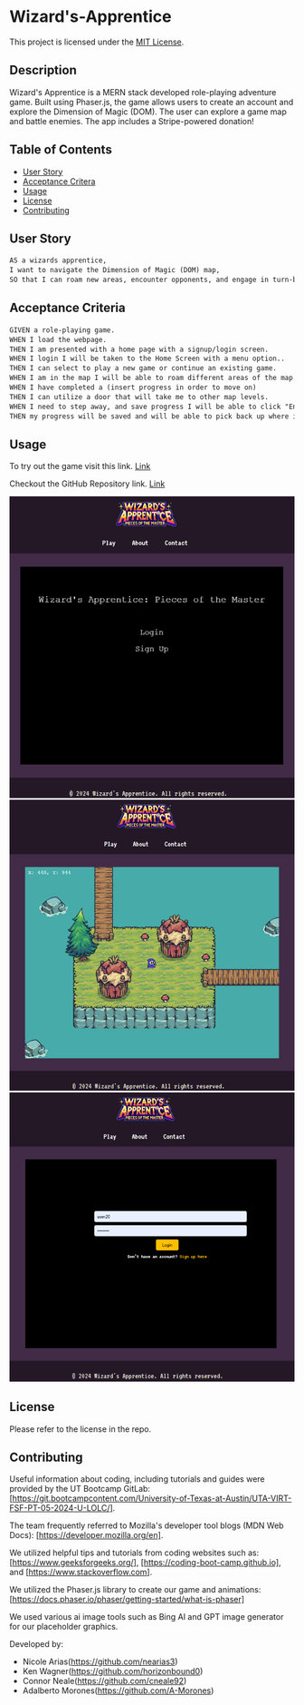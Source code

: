 # Wizard's-Apprentice

This project is licensed under the [MIT License](https://opensource.org/licenses/MIT).

## Description

Wizard's Apprentice is a MERN stack developed role-playing adventure game. Built using Phaser.js, the game allows users to create an account and explore the Dimension of Magic (DOM). The user can explore a game map and battle enemies. The app includes a Stripe-powered donation!

## Table of Contents
- [User Story](#user_story)
- [Acceptance Critera](#acceptance_critera)
- [Usage](#usage)
- [License](#license)
- [Contributing](#contributing)

## User Story

```md
AS a wizards apprentice,
I want to navigate the Dimension of Magic (DOM) map,
SO that I can roam new areas, encounter opponents, and engage in turn-based battle.
```

## Acceptance Criteria

```md
GIVEN a role-playing game.
WHEN I load the webpage.
THEN I am presented with a home page with a signup/login screen.
WHEN I login I will be taken to the Home Screen with a menu option..
THEN I can select to play a new game or continue an existing game.
WHEN I am in the map I will be able to roam different areas of the map. THEN I can complete side quest as well as engage in turn-based battle with opponents.
WHEN I have completed a (insert progress in order to move on)
THEN I can utilize a door that will take me to other map levels.
WHEN I need to step away, and save progress I will be able to click "Enter" and will be given an option to save.
THEN my progress will be saved and will be able to pick back up where i left off.
```

## Usage

To try out the game visit this link. [Link](https://wizard-s-apprentice.onrender.com/)

Checkout the GitHub Repository link. [Link](https://github.com/nearias3/Wizard-s-Apprentice)

![Screenshot of Homeage](/assets/images/Screenshot1.png)
![Screenshot of Game](/assets/images/Screenshot2.png)
![Screenshot of Login Page](/assets/images/Screenshot3.png)

## License
    
Please refer to the license in the repo.

## Contributing
  
  Useful information about coding, including tutorials and guides were provided by the UT Bootcamp GitLab: [https://git.bootcampcontent.com/University-of-Texas-at-Austin/UTA-VIRT-FSF-PT-05-2024-U-LOLC/].
    
  The team frequently referred to Mozilla's developer tool blogs (MDN Web Docs): [https://developer.mozilla.org/en].
  
  We utilized helpful tips and tutorials from coding websites such as: [https://www.geeksforgeeks.org/], [https://coding-boot-camp.github.io], and [https://www.stackoverflow.com].

  We utilized the Phaser.js library to create our game and animations: [https://docs.phaser.io/phaser/getting-started/what-is-phaser]

  We used various ai image tools such as Bing AI and GPT image generator for our placeholder graphics.

Developed by:
- Nicole Arias(https://github.com/nearias3)
- Ken Wagner(https://github.com/horizonbound0)
- Connor Neale(https://github.com/cneale92)
- Adalberto Morones(https://github.com/A-Morones)
